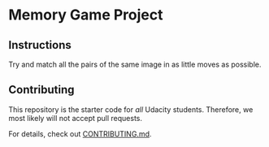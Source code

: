 # Memory Game Project

## Instructions

Try and match all the pairs of the same image in as little moves as possible.

## Contributing

This repository is the starter code for _all_ Udacity students. Therefore, we most likely will not accept pull requests.

For details, check out [CONTRIBUTING.md](CONTRIBUTING.md).
